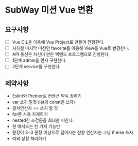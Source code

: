 # SubWay 미션 Vue 변환

## 요구사항
- [ ] Vue CIL을 이용해 Vue Project로 만들어 진행한다.
- [ ] 지하철 마지막 미션인 favorite를 이용해 View를 Vue로 변경한다.
- [ ] API 통신은 자신이 만든 백엔드 프로그램으로 진행한다.
- [ ] 1단계 admin을 먼저 구현한다.
- [ ] 2단계 service를 구현한다.

## 제약사항
- Eslint와 Prettier로 컨벤션 약속 정하기
- var 쓰지 말것 (let과 const만 쓰자)
- 일치연산자 == 쓰지 말 것
- for문 사용 자제하기
- nested한 조건문을 최대한 피한다.
- 한 메서드는 한 가지 기능만
- 문장이 2~3 문장 이상으로 길어지는 삼항 연산자는 그냥 if else 쓰자
- 예외 상황 처리하기